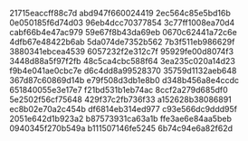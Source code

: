 21715eaccff88c7d
abd947f660024419
2ec564c85e5bd16b
0e050185f6d74d03
96eb4dcc70377854
3c77ff1008ea70d4
cabf66b4e47ac979
59e67f8b43da69eb
0670c62441a72c6e
4dfb67e48422b6ab
5da074de7352b562
7b3f511eb986629f
3880341ebcea4539
6057232f2e312c7f
95929fe00d8074f3
3448d88a5f97f2fb
48c5ca4cbc588f64
3ea235c020a14d23
f9b4e041ae0cbc7e
d6c4dd8a99528370
35759d1132aeb648
367d87c60869d14b
e79f508d3db1e8b0
d348b456a8e4ccdc
651840055e3e17e7
f21bd531b1eb74ac
8ccf2a279d685df0
5e2502f56cf75648
429f37c2fb736f33
a152628b38086891
ec8b02e70a2c454b
df6814eb314ed977
c93e566dc9ddd95f
2051e642d1b923a2
b87573931ca63a1b
ffe3ae6e84aa5beb
0940345f270b549a
b111507146fe5245
6b74c94e6a82f62d
